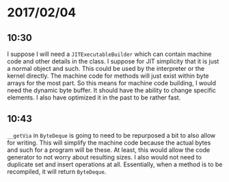 # 2017/02/04

## 10:30

I suppose I will need a `JITExecutableBuilder` which can contain machine code
and other details in the class. I suppose for JIT simplicity that it is just a
normal object and such. This could be used by the interpreter or the kernel
directly. The machine code for methods will just exist within byte arrays for
the most part. So this means for machine code building, I would need the
dynamic byte buffer. It should have the ability to change specific elements. I
also have optimized it in the past to be rather fast.

## 10:43

`__getVia` in `ByteDeque` is going to need to be repurposed a bit to also
allow for writing. This will simplify the machine code because the actual
bytes and such for a program will be these. At least, this would allow the
code generator to not worry about resulting sizes. I also would not need to
duplicate set and insert operations at all. Essentially, when a method is to
be recompiled, it will return `ByteDeque`.
